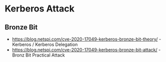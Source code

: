 # Kerberos Attack

## Bronze Bit

- https://blog.netspi.com/cve-2020-17049-kerberos-bronze-bit-theory/ - Kerberos / Kerberos Delegation
- https://blog.netspi.com/cve-2020-17049-kerberos-bronze-bit-attack/ - Bronz Bit Practical Attack
